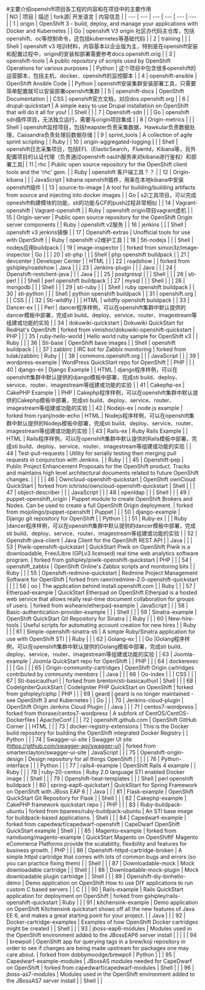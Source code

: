 #主要介绍openshift项目各工程的内容和在项目中的主要作用   
| NO | 项目 | 描述 | fork源| 开发语言 | 内容信息 |
| --- | --- | --- | --- | --- | --- |
| 1 | origin | OpenShift 3 - build, deploy, and manage your applications with Docker and Kubernetes |  | Go | openshift V3 origin 社区办代码主仓库，包括openshift、oc等控制命令，还包括kubernetes等基础代码   |
| 2 | training |  |  | Shell | openshift v3 培训材料，内容基本以企业版为主，特别是在openshift安装和配置过程中，origin的安装和部署需要参考docs.openshift.orig |
| 3 | openshift-tools | A public repository of scripts used by OpenShift Operations for various purposes |  | Python | 这个项目中包含很多openshift的运营脚本，包括主机、docker、openshift的监控脚本 |
| 4 | openshift-ansible | OpenShift Ansible Code |  | Python | openshift安装集群安装部署工具，只需要简单配置就可以安装部署openshift集群 |
| 5 | openshift-docs | OpenShift Documentation |  | CSS | openshift官方文档，对应dos.openshift.org |
| 6 | drupal-quickstart | A simple easy to use Drupal installation on OpenShift that will do it all for you! |  | Shell |  |
| 7 | Openshift-sdn |  |  | Go | openshift sdn插件项目，无法独立运行，需要与origin项目集成 |
| 8 | Origin-metrics |  |  | Shell | openshift监控项目，包括heapster负责采集数据，Hawkular负责数据处理，Cassandra负责处理后数据存储 |
| 9 | sprint_tools | A collection of agile sprint scripting |  | Ruby |
| 10 | origin-aggregated-logging |  |  | Shell | openshift日志采集项目，包括EFL（ElasticSearch，Fluentd，Kibana等，另外配置项目的认证代理（负责通过openshift oauth服务来对kibana进行鉴权）和部署工具|
| 11 | rhc | Public open source repository for the OpenShift client tools and the 'rhc' gem. |  | Ruby | openshift 客户端工具？？ |
| 12 | Origin-kibana |  |  | JavaScript | kibana openshift插件，用来在本地kibana中安装openshift插件 |
| 13 | source-to-image | A tool for building/building artifacts from source and injecting into docker images |  | Go | s2i工具项目，可以完成opneshift构建模块的功能，sti的功能与CF的push过程非常相似 |
| 14 | Vagrant-openshift | Vagrant-openshift |  | Ruby | openshift origin项目vagrant虚机 |
| 15 | Origin-server | Public open source repository for the OpenShift Origin server components |  | Ruby | openshift v2服务 |
| 16 | jenkins |  |  | Shell | openshift v3 jenkins镜像 |
| 17 | Openshift-extras | Unofficial tools for use with OpenShift |  | Ruby | openshift v2维护工具 |
| 18 | Sti-nodejs |  |  | Shell | nodejs应用buildpack |
| 19 | image-inspector |  | forked from simon3z/image-inspector | Go | |
| 20 | sti-php |  |  | Shell | php openshift buildpack |
| 21 | devcenter | Developer Center |  | HTML | |
| 22 | roadshow |  | forked from gshipley/roadshow | Java | |
| 23 | Jenkins-plugin |  |  | Java | |
| 24 | Openshift-restclient-java |  |  | Java | |
| 25 | postgresql |  |  | Shell | |
| 26 | sti-perl |  |  | Shell | perl openshift buildpack |
| 27 | mysql |  |  | Shell | |
| 28 | mongodb |  |  | Shell | |
| 29 | sti-ruby |  |  | Shell | ruby openshift buildpack |
| 30 | sti-python |  |  | Shell | python openshift buildpack |
| 31 | openshift.org |  |  | CSS | |
| 32 | Sti-wildfly |  |  | HTML | wildfly openshift buildpack |
| 33 | Dancer-ex |  |  | Perl | dancer程序样例，可以在openshift集群中默认提供的dancer模板中部署，完成sti build、deploy、service、router、imagestream等组建或功能的实验 |
| 34 | dokuwiki-quickstart | Dokuwiki QuickStart for RedHat's OpenShift | forked from vimishor/dokuwiki-openshift-quickstart | PHP | |
| 35 | ruby-hello-world | Hello world ruby sample for OpenShift v3 |  | Ruby | |
| 36 | Sti-base | OpenShift base images |  | Shell | openshift buildpack | |
| 37 | zabbirc | IRC bot for Zabbix monitoring |  forked from tulak/zabbirc | Ruby | |
| 38 | commons.openshift.org |  |  | JavaScript | |
| 39 | wordpress-example | WordPress QuickStart repo for OpenShift |  | PHP | |
| 40 | django-ex | Django Example |  | HTML | django程序样例，可以在openshift集群中默认提供的django模板中部署，完成sti build、deploy、service、router、imagestream等组建或功能的实验 |
| 41 | Cakephp-ex | CakePHP Example |  | PHP | Cakephp程序样例，可以在openshift集群中默认提供的Cakephp模板中部署，完成sti build、deploy、service、router、imagestream等组建或功能的实验 |
| 42 | Nodejs-ex | node.js example | forked from ryanj/node-echo | HTML | Nodejs程序样例，可以在openshift集群中默认提供的Nodejs模板中部署，完成sti build、deploy、service、router、imagestream等组建或功能的实验 |
| 43 | Rails-ex | Ruby Rails Example |  | HTML | Rails程序样例，可以在openshift集群中默认提供的Rails模板中部署，完成sti build、deploy、service、router、imagestream等组建或功能的实验 |
| 44 | Test-pull-requests | Utility for serially testing then merging pull requests in conjunction with Jenkins. |  | Ruby | |
| 45 | Openshift-pep | Public Project Enhancement Proposals for the OpenShift product. Tracks and maintains high level architectural documents related to future OpenShift changes. |  |  | |
| 46 | Owncloud-openshift-quickstart | OpenShift ownCloud QuickStart |  forked from ichristo/owncloud-openshift-quickstart | Shell | |
| 47 | object-describer |  |  | JavaScript | |
| 48 | openldap |  |  | Shell | |
| 49 | puppet-openshift_origin | Puppet module to create OpenShift Brokers and Nodes. Can be used to create a full OpenShift Origin deployment. |  forked from mojolingo/puppet-openshift | Puppet | |
| 50 | django-example | Django git repository for OpenShift |  | Python | |
| 51 | Ruby-ex |  |  | Ruby |dancer程序样例，可以在openshift集群中默认提供的dancer模板中部署，完成sti build、deploy、service、router、imagestream等组建或功能的实验 |
| 52 | Openshift-java-client | Java Client for the OpenShift REST API |  | Java | |
| 53 | Piwik-openshift-quickstart | QuickStart Piwik on OpenShift  Piwik is a downloadable, Free/Libre (GPLv3 licensed) real time web analytics software program. |  forked from gshipley/piwik-openshift-quickstart | PHP | |
| 54 | openshift_zabbix | OpenShift Online's Zabbix scripts and monitoring bits |  | Ruby | |
| 55 | Openshift-redmine-quickstart | Redmine Project Management Software for OpenShift |  forked from ramr/redmine-2.0-openshift-quickstart |  | |
| 56 | oo | The application behind install.openshift.com |  | Ruby | |
| 57 | Etherpad-example | QuickStart Etherpad on OpenShift Etherpad is a hosted web service that allows really real-time document collaboration for groups of users. |  forked from wshearn/etherpad-example | JavaScript | |
| 58 | Basic-authentication-provider-example |  |  | Shell | |
| 59 | Sinatra-example | OpenShift QuickStart Git Repository for Sinatra |  | Ruby | |
| 60 | New-hire-tools | Useful scripts for automating account creation for new hires |  | Ruby | |
| 61 | Simple-openshift-sinatra-sti | A simple Ruby/Sinatra application for use with OpenShift STI |  | Ruby | |
| 62 | Golang-ex |  |  | Go |Golang程序样例，可以在openshift集群中默认提供的Golang模板中部署，完成sti build、deploy、service、router、imagestream等组建或功能的实验 |
| 63 | Joomla-example | Joomla QuickStart repo for OpenShift |  | PHP | |
| 64 | dockerexec |  |  | Go | |
| 65 | Origin-community-cartridges | OpenShift Origin cartridges contributed by community members |  | Java | |
| 66 | Oo-index |  |  | CSS | |
| 67 | Sti-basicauthurl |  |  forked from brenton/sti-basicauthurl | Shell | |
| 68 | CodeIgniterQuickStart | CodeIgniter PHP QuickStart on OpenShift |  forked from gshipley/ciphp | PHP | |
| 69 | geard | geard is no longer maintained - see OpenShift 3 and Kubernetes |  | Go | |
| 70 | Jenkins-cloud-plugin | OpenShift Origin Jenkins Cloud Plugin |  | Java | |
| 71 | centos7-wordpress |  forked from thoraxe/centos7-wordpress | A subfork of CentOS/CentOS-Dockerfiles | ApacheConf | |
| 72 | openshift.github.com | OpenShift GitHub Corner |  | HTML | |
| 73 | docker-registry-extensions | This is the Docker build repository for building the OpenShift integrated Docker Registry |  | Python | |
| 74 | Swagger-ui-site | Swagger UI site (https://github.com/swagger-api/swagger-ui) |  forked from smarterclayton/swagger-ui-site | JavaScript | |
| 75 | Openshift-origin-design | Design repository for all things OpenShift |  |  | |
| 76 | Python-interface |  |  | Python | |
| 77 | rails4-example | OpenShift Rails 4 example |  | Ruby | |
| 78 | ruby-20-centos | Ruby 2.0 language STI enabled Docker image |  | Shell | |
| 79 | Openshift-heat-templates |  |  | Shell | perl openshift buildpack |
| 80 | spring-eap6-quickstart | QuickStart for Spring Framework on OpenShift with JBoss EAP 6 |  | Java | |
| 81 | Flask-example | OpenShift QuickStart Git Repository for Flask |  | Shell | |
| 82 | Cakephp-example | CakePHP framework quickstart repo |  | PHP | |
| 83 | Ruby-buildpack-ubuntu |  forked from bparees/ruby-buildpack-ubuntu | An STI base image for buildpack-based applications. | Shell | |
| 84 | Capedwarf-example |  forked from capedwarf/capedwarf-openshift | CapeDwarf OpenShift QuickStart example | Shell | |
| 85 | Magento-example |  forked from namduong/magento-example | QuickStart Magento on OpenShiftF Magento eCommerce Platforms provide the scalability, flexibility and features for business growth. | PHP | |
| 86 | Openshift-httpd-cartridge-broken | A simple httpd cartridge that comes with lots of common bugs and errors (so you can practice fixing them) |  | Shell | |
| 87 | Downloadable-mock | Mock downloadable cartridge |  | Shell | |
| 88 | Downloadable-mock-plugin | Mock downloadable plugin cartridge |  | Shell | |
| 89 | Openshift-diy-binhello-demo | Demo application on OpenShift  How to use DIY applications to run custom C based servers |  | C | |
| 90 | Rails-example | Rails QuickStart application for deployment on OpenShift |  forked from gshipley/rails-openshift-quickstart | Ruby | |
| 91 | kitchensink-example | Demo application on OpenShift  Kitchensink quickstart shows off all the new features of Java EE 6, and makes a great starting point for your project. |  | Java | |
| 92 | Docker-cartridge-examples | Examples of how OpenShift Docker cartridges might be created |  | Shell | |
| 93 | jboss-eap6-modules | Modules used in the OpenShift environment added to the JBossEAP6 server install |  |  | |
| 94 | brewpoll | OpenShift app for querying tags in a brew/koji repository in order to see if changes are being made upstream for packages one may care about. |  forked from dobbymoodge/brewpoll | Python | |
| 95 | Capedwarf-example-modules | JBossAS modules needed for CapeDwarf on OpenShift |  forked from capedwarf/capedwarf-modules | Shell | |
| 96 | jboss-as7-modules | Modules used in the OpenShift environment added to the JBossAS7 server install |  | Shell | |


